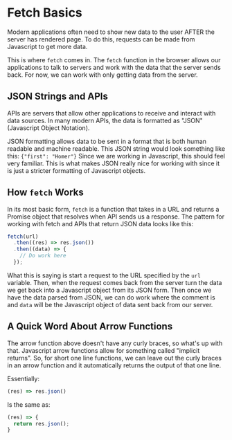 # Fetch Basics

Modern applications often need to show new data to the user AFTER the server has rendered page.
To do this, requests can be made from Javascript to get more data.

This is where `fetch` comes in.
The `fetch` function in the browser allows our applications to talk to servers and work with the data that the server sends back.
For now, we can work with only getting data from the server.

## JSON Strings and APIs

APIs are servers that allow other applications to receive and interact with data sources.
In many modern APIs, the data is formatted as "JSON" (Javascript Object Notation).

JSON formatting allows data to be sent in a format that is both human readable and machine readable.
This JSON string would look something like this: `{"first": "Homer"}`
Since we are working in Javascript, this should feel very familiar.
This is what makes JSON really nice for working with since it is just a stricter formatting of Javascript objects.

## How `fetch` Works

In its most basic form, `fetch` is a function that takes in a URL and returns a Promise object that resolves when API sends us a response.
The pattern for working with fetch and APIs that return JSON data looks like this:

```js
fetch(url)
  .then((res) => res.json())
  .then((data) => {
    // Do work here
  });
```

What this is saying is start a request to the URL specified by the `url` variable.
Then, when the request comes back from the server turn the data we get back into a Javascript object from its JSON form.
Then once we have the data parsed from JSON, we can do work where the comment is and `data` will be the Javascript object of data sent back from our server.

## A Quick Word About Arrow Functions

The arrow function above doesn't have any curly braces, so what's up with that.
Javascript arrow functions allow for something called "implicit returns".
So, for short one line functions, we can leave out the curly braces in an arrow function and it automatically returns the output of that one line.

Essentially:

```js
(res) => res.json()
```

Is the same as:

```js
(res) => {
  return res.json();
}
```
